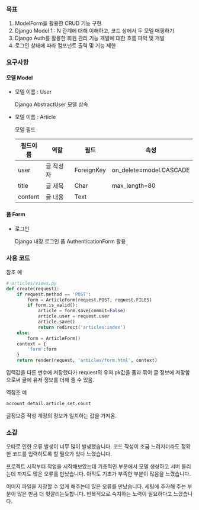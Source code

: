 ### 목표

1. ModelForm을 활용한 CRUD 기능 구현
2. Django Model 1 : N 관계에 대해 이해하고, 코드 상에서 두 모델 매핑하기
3. Django Auth를 활용한 회원 관리 기능 개발에 대한 흐름 파악 및 개발
4. 로그인 상태에 따라 컴포넌트 출력 및 기능 제한



### 요구사항

#### 모델 Model

- 모델 이름 : User

  Django AbstractUser 모델 상속

- 모델 이름 : Article

  모델 필드

  | 필드이름 | 역할      | 필드       | 속성                    |
  | -------- | --------- | ---------- | ----------------------- |
  | user     | 글 작성자 | ForeignKey | on_delete=model.CASCADE |
  | title    | 글 제목   | Char       | max_length=80           |
  | content  | 글 내용   | Text       |                         |



#### 폼 Form

- 로그인

  Django 내장 로그인 폼 AuthenticationForm 활용





### 사용 코드

참조 예

```python
# articles/views.py
def create(request):
    if request.method == 'POST':
        form = ArticleForm(request.POST, request.FILES)
        if form.is_valid():
            article = form.save(commit=False)
            article.user = request.user
            article.save()
            return redirect('articles:index')
    else:
        form = ArticleForm()
    context = {
        'form':form
    }
    return render(request, 'articles/form.html', context)
```

입력값을 다른 변수에 저장했다가 request의 유저 pk값을 폼과 묶어 글 정보에 저장함으로써 글에 유저 정보를 더해 줄 수 있음.



역참조 예

```html
account_detail.article_set.count
```

글정보중 작성 계정의 정보가 일치하는 값을 가져옴.



### 소감

오타로 인한 오류 발생이 너무 많이 발생했습니다. 코드 작성이 조금 느려지더라도 정확한 코드를 입력하도록 할 필요가 있다 느꼈습니다.

프로젝트 시작부터 작업을 시작해보았는데 기초적인 부분에서 모델 생성하고 서버 돌리는데 까지도 많은 오류를 만났습니다. 아직도 기초가 부족한 부분이 많음을 느꼈습니다.

이미지 파일을 저장할 수 있게 해주는데 많은 오류를 만났습니다. 세팅에 추가해 주는 부분이 많은 만큼 더 헛깔리는듯합니다. 반복적으로 숙지하는 노력이 필요하다고 느꼈습니다.